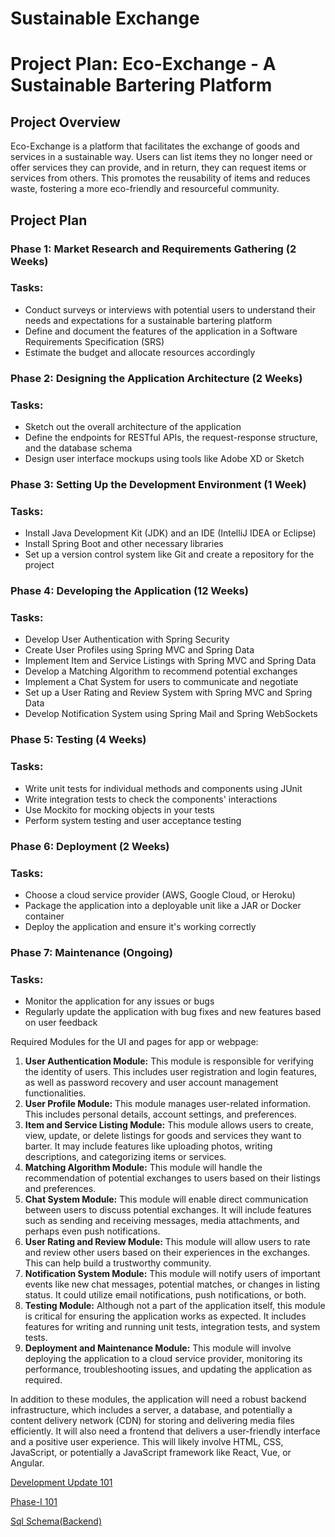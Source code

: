 # Sustainable Exchange

# **Project Plan: Eco-Exchange - A Sustainable Bartering Platform**

## **Project Overview**

Eco-Exchange is a platform that facilitates the exchange of goods and services in a sustainable way. Users can list items they no longer need or offer services they can provide, and in return, they can request items or services from others. This promotes the reusability of items and reduces waste, fostering a more eco-friendly and resourceful community.

## **Project Plan**

### **Phase 1: Market Research and Requirements Gathering (2 Weeks)**

### **Tasks:**

- Conduct surveys or interviews with potential users to understand their needs and expectations for a sustainable bartering platform
- Define and document the features of the application in a Software Requirements Specification (SRS)
- Estimate the budget and allocate resources accordingly

### **Phase 2: Designing the Application Architecture (2 Weeks)**

### **Tasks:**

- Sketch out the overall architecture of the application
- Define the endpoints for RESTful APIs, the request-response structure, and the database schema
- Design user interface mockups using tools like Adobe XD or Sketch

### **Phase 3: Setting Up the Development Environment (1 Week)**

### **Tasks:**

- Install Java Development Kit (JDK) and an IDE (IntelliJ IDEA or Eclipse)
- Install Spring Boot and other necessary libraries
- Set up a version control system like Git and create a repository for the project

### **Phase 4: Developing the Application (12 Weeks)**

### **Tasks:**

- Develop User Authentication with Spring Security
- Create User Profiles using Spring MVC and Spring Data
- Implement Item and Service Listings with Spring MVC and Spring Data
- Develop a Matching Algorithm to recommend potential exchanges
- Implement a Chat System for users to communicate and negotiate
- Set up a User Rating and Review System with Spring MVC and Spring Data
- Develop Notification System using Spring Mail and Spring WebSockets

### **Phase 5: Testing (4 Weeks)**

### **Tasks:**

- Write unit tests for individual methods and components using JUnit
- Write integration tests to check the components' interactions
- Use Mockito for mocking objects in your tests
- Perform system testing and user acceptance testing

### **Phase 6: Deployment (2 Weeks)**

### **Tasks:**

- Choose a cloud service provider (AWS, Google Cloud, or Heroku)
- Package the application into a deployable unit like a JAR or Docker container
- Deploy the application and ensure it's working correctly

### **Phase 7: Maintenance (Ongoing)**

### **Tasks:**

- Monitor the application for any issues or bugs
- Regularly update the application with bug fixes and new features based on user feedback

Required Modules for the UI and pages for app or webpage:

1. **User Authentication Module:** This module is responsible for verifying the identity of users. This includes user registration and login features, as well as password recovery and user account management functionalities.
2. **User Profile Module:** This module manages user-related information. This includes personal details, account settings, and preferences.
3. **Item and Service Listing Module:** This module allows users to create, view, update, or delete listings for goods and services they want to barter. It may include features like uploading photos, writing descriptions, and categorizing items or services.
4. **Matching Algorithm Module:** This module will handle the recommendation of potential exchanges to users based on their listings and preferences.
5. **Chat System Module:** This module will enable direct communication between users to discuss potential exchanges. It will include features such as sending and receiving messages, media attachments, and perhaps even push notifications.
6. **User Rating and Review Module:** This module will allow users to rate and review other users based on their experiences in the exchanges. This can help build a trustworthy community.
7. **Notification System Module:** This module will notify users of important events like new chat messages, potential matches, or changes in listing status. It could utilize email notifications, push notifications, or both.
8. **Testing Module:** Although not a part of the application itself, this module is critical for ensuring the application works as expected. It includes features for writing and running unit tests, integration tests, and system tests.
9. **Deployment and Maintenance Module:** This module will involve deploying the application to a cloud service provider, monitoring its performance, troubleshooting issues, and updating the application as required.

In addition to these modules, the application will need a robust backend infrastructure, which includes a server, a database, and potentially a content delivery network (CDN) for storing and delivering media files efficiently. It will also need a frontend that delivers a user-friendly interface and a positive user experience. This will likely involve HTML, CSS, JavaScript, or potentially a JavaScript framework like React, Vue, or Angular.

[Development Update 101](https://www.notion.so/Development-Update-101-d83aa6e55fef495a9c701e6c77790045)

[Phase-I 101](https://www.notion.so/Phase-I-101-a0c64149017f465ab8166f365c877689)

[Sql Schema(Backend)](https://www.notion.so/Sql-Schema-Backend-6bb81fce12e34b72bfab669793a6a014)